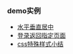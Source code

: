 ### demo实例
+ [水平垂直居中](http://yulei521.github.io/segmentFault_question_demo/layout.html)
+ [登录返回指定页面](http://yulei521.github.io/segmentFault_question_demo/goTo-demo.html)
+ [css特殊样式小结](http://yulei521.github.io/segmentFault_question_demo/css_demo.html)
